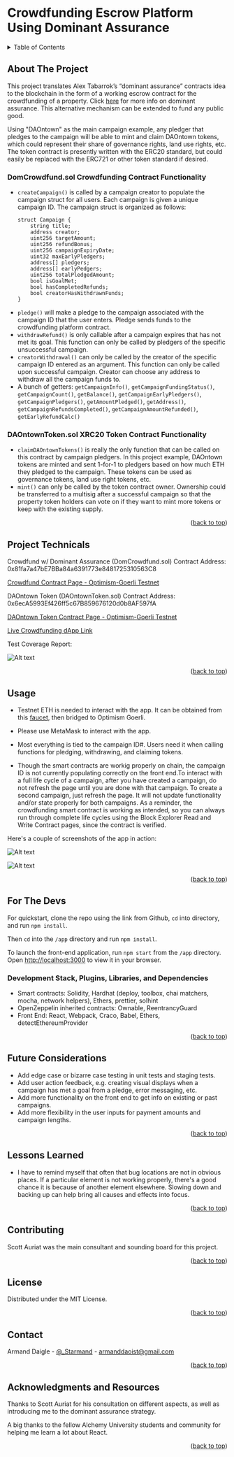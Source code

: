 <a name="readme-top"></a>

# Crowdfunding Escrow Platform Using Dominant Assurance

<!-- TABLE OF CONTENTS -->
<details>
  <summary>Table of Contents</summary>
  <ol>
    <li><a href="#about-the-project">About The Project</a></li>
    <li><a href="#project-technicals">Project Technicals</a></li>
    <li><a href="#usage">Usage</a></li>
    <li><a href="#for-the-devs">For The Devs</a></li>
    <li><a href="#future-considerations">Future Considerations</a></li>
    <li><a href="#lessons-learned">Lessons Learned</a></li>
    <li><a href="#contributing">Contributing</a></li>
    <li><a href="#license">License</a></li>
    <li><a href="#contact">Contact</a></li>
    <li><a href="#acknowledgments">Acknowledgments</a></li>
  </ol>
</details>

<!-- ABOUT THE PROJECT -->

## About The Project

This project translates Alex Tabarrok’s “dominant assurance” contracts idea to the blockchain in the form of a working escrow contract for the crowdfunding of a property. Click [here](https://foresight.org/summary/dominant-assurance-contracts-alex-tabarrok-george-mason-university/) for more info on dominant assurance. This alternative mechanism can be extended to fund any public good.

Using "DAOntown" as the main campaign example, any pledger that pledges to the campaign will be able to mint and claim DAOntown tokens, which could represent their share of governance rights, land use rights, etc. The token contract is presently written with the ERC20 standard, but could easily be replaced with the ERC721 or other token standard if desired.

### DomCrowdfund.sol Crowdfunding Contract Functionality

-   `createCampaign()` is called by a campaign creator to populate the campaign struct for all users. Each campaign is given a unique campaign ID. The campaign struct is organized as follows:
    ```sol
    struct Campaign {
        string title;
        address creator;
        uint256 targetAmount;
        uint256 refundBonus;
        uint256 campaignExpiryDate;
        uint32 maxEarlyPledgers;
        address[] pledgers;
        address[] earlyPedgers;
        uint256 totalPledgedAmount;
        bool isGoalMet;
        bool hasCompletedRefunds;
        bool creatorHasWithdrawnFunds;
    }
    ```
-   `pledge()` will make a pledge to the campaign associated with the campaign ID that the user enters. Pledge sends funds to the crowdfunding platform contract.
-   `withdrawRefund()` is only callable after a campaign expires that has not met its goal. This function can only be called by pledgers of the specific unsuccessful campaign.
-   `creatorWithdrawal()` can only be called by the creator of the specific campaign ID entered as an argument. This function can only be called upon successful campaign. Creator can choose any address to withdraw all the campaign funds to.
-   A bunch of getters: `getCampaignInfo()`, `getCampaignFundingStatus()`, `getCampaignCount()`, `getBalance()`, `getCampaignEarlyPledgers()`, `getCampaignPledgers()`, `getAmountPledged()`, `getAddress()`, `getCampaignRefundsCompleted()`, `getCampaignAmountRefunded()`, `getEarlyRefundCalc()`

### DAOntownToken.sol XRC20 Token Contract Functionality

-   `claimDAOntownTokens()` is really the only function that can be called on this contract by campaign pledgers. In this project example, DAOntown tokens are minted and sent 1-for-1 to pledgers based on how much ETH they pledged to the campaign. These tokens can be used as governance tokens, land use right tokens, etc.
-   `mint()` can only be called by the token contract owner. Ownership could be transferred to a multisig after a successful campaign so that the property token holders can vote on if they want to mint more tokens or keep with the existing supply.

<p align="right">(<a href="#readme-top">back to top</a>)</p>

<!-- PROJECT TECHNICALS -->

## Project Technicals

Crowdfund w/ Dominant Assurance (DomCrowdfund.sol) Contract Address: 0x81fa7a47bE7BBa84a6391773e8481725310563C8

[Crowdfund Contract Page - Optimism-Goerli Testnet](https://goerli-optimism.etherscan.io/address/0x81fa7a47be7bba84a6391773e8481725310563c8#code)

DAOntown Token (DAOntownToken.sol) Contract Address: 0x6ecA5993Ef426ff5c67B859676120d0b8AF597fA

[DAOntown Token Contract Page - Optimism-Goerli Testnet](https://goerli-optimism.etherscan.io/address/0x6ecA5993Ef426ff5c67B859676120d0b8AF597fA#code)

[Live Crowdfunding dApp Link](https://weathered-hall-4705.on.fleek.co/)

Test Coverage Report:

![Alt text](./images/TestCoverage-Hack1.png?raw=true "Test Coverage via Hardhat")

<p align="right">(<a href="#readme-top">back to top</a>)</p>

<!-- USAGE -->

## Usage

-   Testnet ETH is needed to interact with the app. It can be obtained from this [faucet](https://goerlifaucet.com/), then bridged to Optimism Goerli.

-   Please use MetaMask to interact with the app.

-   Most everything is tied to the campaign ID#. Users need it when calling functions for pledging, withdrawing, and claiming tokens.

-   Though the smart contracts are workig properly on chain, the campaign ID is not currently populating correctly on the front end.To interact with a full life cycle of a campaign, after you have created a campaign, do not refresh the page until you are done with that campaign. To create a second campaign, just refresh the page. It will not update functionality and/or state properly for both campaigns. As a reminder, the crowdfunding smart contract is working as intended, so you can always run through complete life cycles using the Block Explorer Read and Write Contract pages, since the contract is verified.

Here's a couple of screenshots of the app in action:

![Alt text](./images/FEcreate.png?raw=true "Test Coverage via Hardhat")

![Alt text](./images/FEpledge.png?raw=true "Test Coverage via Hardhat")

<p align="right">(<a href="#readme-top">back to top</a>)</p>

<!-- FOR THE DEVS -->

## For The Devs

For quickstart, clone the repo using the link from Github, `cd` into directory, and run `npm install`.

Then `cd` into the `/app` directory and run `npm install`.

To launch the front-end application, run `npm start` from the `/app` directory. Open [http://localhost:3000](http://localhost:3000) to view it in your browser.

### Development Stack, Plugins, Libraries, and Dependencies

-   Smart contracts: Solidity, Hardhat (deploy, toolbox, chai matchers, mocha, network helpers), Ethers, prettier, solhint
-   OpenZeppelin inherited contracts: Ownable, ReentrancyGuard
-   Front End: React, Webpack, Craco, Babel, Ethers, detectEthereumProvider

<p align="right">(<a href="#readme-top">back to top</a>)</p>

<!-- FUTURE CONSIDERATIONS -->

## Future Considerations

-   Add edge case or bizarre case testing in unit tests and staging tests.
-   Add user action feedback, e.g. creating visual displays when a campaign has met a goal from a pledge, error messaging, etc.
-   Add more functionality on the front end to get info on existing or past campaigns.
-   Add more flexibility in the user inputs for payment amounts and campaign lengths.

<p align="right">(<a href="#readme-top">back to top</a>)</p>

<!-- LESSONS LEARNED -->

## Lessons Learned

-   I have to remind myself that often that bug locations are not in obvious places. If a particular element is not working properly, there's a good chance it is because of another element elsewhere. Slowing down and backing up can help bring all causes and effects into focus.

<p align="right">(<a href="#readme-top">back to top</a>)</p>

<!-- CONTRIBUTING -->

## Contributing

Scott Auriat was the main consultant and sounding board for this project.

<p align="right">(<a href="#readme-top">back to top</a>)</p>

<!-- LICENSE -->

## License

Distributed under the MIT License.

<p align="right">(<a href="#readme-top">back to top</a>)</p>

<!-- CONTACT -->

## Contact

Armand Daigle - [@\_Starmand](https://twitter.com/_Starmand) - armanddaoist@gmail.com

<p align="right">(<a href="#readme-top">back to top</a>)</p>

<!-- ACKNOWLEDGMENTS -->

## Acknowledgments and Resources

Thanks to Scott Auriat for his consultation on different aspects, as well as introducing me to the dominant assurance strategy.

A big thanks to the fellow Alchemy University students and community for helping me learn a lot about React.

<p align="right">(<a href="#readme-top">back to top</a>)</p>
